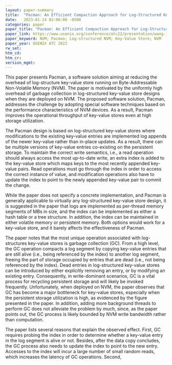 ```yaml
---
layout: paper-summary
title:  "Pacman: An Efficient Compaction Approach for Log-Structured Key-Value Store on Persistent Memory"
date:   2023-01-14 02:06:00 -0500
categories: paper
paper_title: "Pacman: An Efficient Compaction Approach for Log-Structured Key-Value Store on Persistent Memory"
paper_link: https://www.usenix.org/conference/atc22/presentation/wang-jing
paper_keyword: NVM; Pacman; Log-structured NVM; Key-Value Store; NVM
paper_year: USENIX ATC 2022
rw_set:
htm_cd:
htm_cr:
version_mgmt:
---
```


This paper presents Pacman, a software solution aiming at reducing the overhead of log-structure key-value store
running on Byte-Addressable Non-Volatile Memory (NVM). The paper is motivated by the uniformly high overhead of garbage 
collection in log-structured key-value store designs when they are deployed on NVM. The proposed software 
solution, Pacman, addresses the challenge by adopting special software techniques based on the performance 
characteristics of NVM devices. As a result, Pacman improves the operational throughput of key-value stores even
at high storage utilization.

The Pacman design is based on log-structured key-value stores where modifications to the existing key-value entries are 
implemented log appends of the newer key-value rather than in-place updates. As a result, there can be multiple 
versions of key-value entries
co-existing on the persistent storage. To maintain the correct write semantics, i.e., a read operation should always 
access the most up-to-date write, an extra index is added to the key-value store which maps keys to the most recently
appended key-value pairs. Read operations must go through the index in order to access the correct instance of 
value, and modification operations also have to update the index to point to the newly appended key-value pair 
to commit the change. 

While the paper does not specify a concrete implementation, and Pacman is generally applicable to virtually any
log-structured key-value store design, it is suggested in the paper that logs are implemented as per-thread 
memory segments of MBs in size, and the index can be implemented as either a hash table or a tree structure.
In addition, the index can be maintained in either volatile memory or persistent memory. Both options would 
work for a key-value store, and it barely affects the effectiveness of Pacman.

The paper notes that the most unique operation associated with log-structures key-value stores is garbage collection 
(GC).
From a high level, the GC operation compacts a log segment by copying key-value entries that are still alive (i.e.,
being referenced by the index) to another log segment, freeing the part of storage occupied by entries that are 
dead (i.e., not being referenced by the index). Dead entries in log-structured key-value stores can be introduced 
by either explicitly removing an entry, or by modifying an existing entry. 
Consequently, in write-dominant scenarios, GC is a vital process for recycling persistent storage and will likely be
invoked frequently.
Unfortunately, when deployed on NVM, the paper observes that GC has become a major bottleneck for key-value stores,
especially when the persistent storage utilization is high, as evidenced by the figure presented in the paper. 
In addition, adding more background threads to perform GC does not alleviate the problem by much, since, as the 
paper points out, the GC process is likely bounded by NVM write bandwidth rather than computation.

The paper lists several reasons that explain the observed effect. First, GC requires probing the index in order to
determine whether a key-value entry in the log segment is alive or not. Besides, after the data copy concludes, the 
GC process also needs to update the index to point to the new entry. Accesses to the index will incur a large number 
of small random reads, which increases the latency of GC operations.
Second, 
